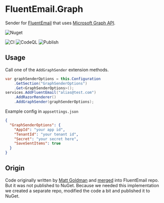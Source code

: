 # FluentEmail.Graph

Sender for [FluentEmail](https://github.com/lukencode/FluentEmail) that uses [Microsoft Graph API](https://docs.microsoft.com/en-us/graph/api/resources/mail-api-overview?view=graph-rest-1.0).

![Nuget](https://img.shields.io/nuget/v/FluentEmail.Graph)

![CI](https://github.com/NatchEurope/FluentEmail.Graph/workflows/CI/badge.svg)
![CodeQL](https://github.com/NatchEurope/FluentEmail.Graph/workflows/CodeQL/badge.svg)
![Publish](https://github.com/NatchEurope/FluentEmail.Graph/workflows/Publish/badge.svg)

## Usage

Call one of the `AddGraphSender` extension methods.

```csharp
var graphSenderOptions = this.Configuration
    .GetSection("GraphSenderOptions")
    .Get<GraphSenderOptions>();
services.AddFluentEmail("alias@test.com")
    .AddRazorRenderer()
    .AddGraphSender(graphSenderOptions);
```

Example config in `appsettings.json`

```json
{
  "GraphSenderOptions": {
    "AppId": "your app id",
    "TenantId": "your tenant id",
    "Secret": "your secret here",
    "SaveSentItems": true
  }
}
```

## Origin

Code originally written by [Matt Goldman](https://github.com/matt-goldman) and [merged](https://github.com/lukencode/FluentEmail/pull/218) into FluentEmail repo. But it was not published to NuGet. Because we needed this implementation we created a separate repo, modified the code a bit and published it to NuGet.
